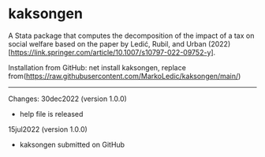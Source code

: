 # kaksongen
A Stata package that computes the decomposition of the impact of a tax on social welfare based on the paper by Ledić, Rubil, and Urban (2022) [https://link.springer.com/article/10.1007/s10797-022-09752-y].

Installation from GitHub:
net install kaksongen, replace from(https://raw.githubusercontent.com/MarkoLedic/kaksongen/main/)

______________________________________________________________________________________________________________________________________________

Changes:
30dec2022 (version 1.0.0)
- help file is released

15jul2022 (version 1.0.0)
- kaksongen submitted on GitHub

